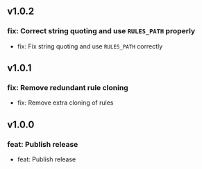 ## v1.0.2
### fix: Correct string quoting and use `RULES_PATH` properly
- fix: Fix string quoting and use `RULES_PATH` correctly
## v1.0.1
### fix: Remove redundant rule cloning
- fix: Remove extra cloning of rules
## v1.0.0
### feat: Publish release
- feat: Publish release
